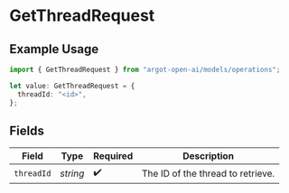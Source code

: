 # GetThreadRequest

## Example Usage

```typescript
import { GetThreadRequest } from "argot-open-ai/models/operations";

let value: GetThreadRequest = {
  threadId: "<id>",
};
```

## Fields

| Field                             | Type                              | Required                          | Description                       |
| --------------------------------- | --------------------------------- | --------------------------------- | --------------------------------- |
| `threadId`                        | *string*                          | :heavy_check_mark:                | The ID of the thread to retrieve. |
